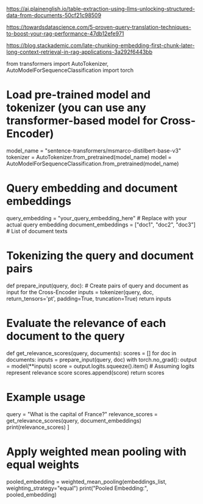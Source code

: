 https://ai.plainenglish.io/table-extraction-using-llms-unlocking-structured-data-from-documents-50cf21c98509

https://towardsdatascience.com/5-proven-query-translation-techniques-to-boost-your-rag-performance-47db12efe971

https://blog.stackademic.com/late-chunking-embedding-first-chunk-later-long-context-retrieval-in-rag-applications-3a292f6443bb

from transformers import AutoTokenizer, AutoModelForSequenceClassification
import torch

# Load pre-trained model and tokenizer (you can use any transformer-based model for Cross-Encoder)
model_name = "sentence-transformers/msmarco-distilbert-base-v3"
tokenizer = AutoTokenizer.from_pretrained(model_name)
model = AutoModelForSequenceClassification.from_pretrained(model_name)

# Query embedding and document embeddings
query_embedding = "your_query_embedding_here"  # Replace with your actual query embedding
document_embeddings = ["doc1", "doc2", "doc3"]  # List of document texts

# Tokenizing the query and document pairs
def prepare_input(query, doc):
    # Create pairs of query and document as input for the Cross-Encoder
    inputs = tokenizer(query, doc, return_tensors='pt', padding=True, truncation=True)
    return inputs

# Evaluate the relevance of each document to the query
def get_relevance_scores(query, documents):
    scores = []
    for doc in documents:
        inputs = prepare_input(query, doc)
        with torch.no_grad():
            output = model(**inputs)
        score = output.logits.squeeze().item()  # Assuming logits represent relevance score
        scores.append(score)
    return scores

# Example usage
query = "What is the capital of France?"
relevance_scores = get_relevance_scores(query, document_embeddings)
print(relevance_scores)
]

# Apply weighted mean pooling with equal weights
pooled_embedding = weighted_mean_pooling(embeddings_list, weighting_strategy="equal")
print("Pooled Embedding:", pooled_embedding)

